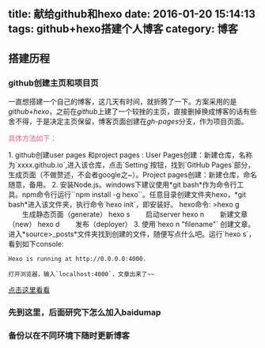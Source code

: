 title: 献给github和hexo
date: 2016-01-20 15:14:13
tags: github+hexo搭建个人博客
category: 博客
---
## 搭建历程
### github创建主页和项目页
一直想搭建一个自己的博客，这几天有时间，就折腾了一下。方案采用的是*github+hexo*，之前在*github*上建了一个较挫的主页，直接删掉换成博客的话有些舍不得，于是决定主页保留，博客页面创建在*gh-pages*分支，作为项目页面。
<p style="color:#f15b82">具体方法如下：</p>
1. github创建user pages 和project pages : User Pages创建：新建仓库，名称为`xxxx.github.io`,进入该仓库，点击`Setting`按钮，找到`GitHub Pages`部分，生成页面（不做赘述，不会者google之~）。Project pages创建：新建仓库，命名随意，备用。
2. 安装Node.js。windows下建议使用*git bash*作为命令行工具。npm命令行运行``npm install -g hexo``。任意目录创建文件夹hexo，*git bash*进入该文件夹，执行命令`hexo init`，即安装好。
hexo命令:  
>hexo g   　　生成静态页面（generate）
hexo s    　　启动server
hexo n    　　新建文章（new）
hexo d    　　发布（deployer）
3. 使用`hexo n "filename"` 创建文章。进入*source>_posts*文件夹找到创建的文件，随便写点什么吧。运行`hexo s`，看到如下console:


    Hexo is running at http://0.0.0.0:4000.

    打开浏览器，输入`localhost:4000`，文章出来了~~
[点击这里看看](http://samstar.github.io/blog)


### 先到这里，后面研究下怎么加入baidumap

### 备份以在不同环境下随时更新博客